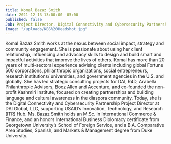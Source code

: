```yaml
---
title: Komal Bazaz Smith
date: 2021-12-13 13:00:00 -05:00
published: false
Job: Project Director, Digital Connectivity and Cybersecurity Partnership
Image: "/uploads/KBS%20Headshot.jpg"
---
```


Komal Bazaz Smith works at the nexus between social impact, strategy and community engagement. She is passionate about using her client relationship, influencing and advocacy skills to design and build smart and impactful activities that improve the lives of others. Komal has more than 20 years of multi-sectoral experience advising clients including global Fortune 500 corporations, philanthropic organizations, social entrepreneurs, research institutions/ universities, and government agencies in the U.S. and globally. She has led strategic consulting projects for DAI, R4D, Arabella Philanthropic Advisors, Booz Allen and Accenture, and co-founded the non-profit Kashmiri Institute, focused on creating partnerships and building language and cultural awareness in the diaspora community. Today, she is the Digital Connectivity and Cybersecurity Partnership Project Director at DAI Global, LLC, supporting USAID’s Innovation, Technology, and Research (ITR) Hub. Ms. Bazaz Smith holds an M.Sc. in International Commerce & Finance, and an honors International Business Diplomacy certificate from Georgetown University’s School of Foreign Service, and a B.A. Comparative Area Studies, Spanish, and Markets & Management degree from Duke University.